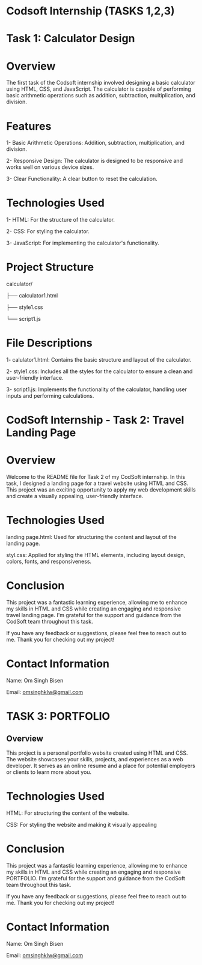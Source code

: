
# Codsoft Internship (TASKS 1,2,3)
#
#
# Task 1: Calculator Design
# Overview
The first task of the Codsoft internship involved designing a basic calculator using HTML, CSS, and JavaScript. The calculator is capable of performing basic arithmetic operations such as addition, subtraction, multiplication, and division.

# Features
1- Basic Arithmetic Operations:   Addition, subtraction, multiplication, and division.

2- Responsive Design: The calculator is designed to be responsive and works well on various device sizes.

3- Clear Functionality:    A clear button to reset the calculation.
# Technologies Used
1- HTML:   For the structure of the calculator.

2- CSS:   For styling the calculator.

3- JavaScript:   For implementing the calculator's functionality.
# Project Structure

calculator/

├── calculator1.html

├── style1.css

└── script1.js
# File Descriptions
1- calulator1.html:   Contains the basic structure and layout of the calculator.

2- style1.css:   Includes all the styles for the calculator to ensure a clean and user-friendly interface.

3- script1.js:    Implements the functionality of the calculator, handling user inputs and performing calculations.
#
#
#
# CodSoft Internship - Task 2: Travel Landing Page
# Overview
Welcome to the README file for Task 2 of my CodSoft internship. In this task, I designed a landing page for a travel website using HTML and CSS. This project was an exciting opportunity to apply my web development skills and create a visually appealing, user-friendly interface.


# Technologies Used
landing page.html: Used for structuring the content and layout of the landing page.

styl.css: Applied for styling the HTML elements, including layout design, colors, fonts, and responsiveness.



# Conclusion
This project was a fantastic learning experience, allowing me to enhance my skills in HTML and CSS while creating an engaging and responsive travel landing page. I'm grateful for the support and guidance from the CodSoft team throughout this task.

If you have any feedback or suggestions, please feel free to reach out to me. Thank you for checking out my project!

# Contact Information
Name: Om Singh Bisen

Email: omsinghklw@gmail.com



# TASK 3: PORTFOLIO

## Overview

This project is a personal portfolio website created using HTML and CSS. The website showcases your skills, projects, and experiences as a web developer. It serves as an online resume and a place for potential employers or clients to learn more about you.

# Technologies Used
HTML: For structuring the content of the website.

CSS: For styling the website and making it visually appealing

# Conclusion
This project was a fantastic learning experience, allowing me to enhance my skills in HTML and CSS while creating an engaging and responsive PORTFOLIO. I'm grateful for the support and guidance from the CodSoft team throughout this task.

If you have any feedback or suggestions, please feel free to reach out to me. Thank you for checking out my project!

# Contact Information
Name: Om Singh Bisen

Email: omsinghklw@gmail.com

